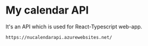 # My calendar API

It's an API which is used for React-Typescript web-app. 

```bash
https://nucalendarapi.azurewebsites.net/
```
